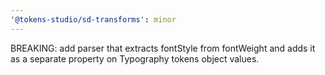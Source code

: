 ```yaml
---
'@tokens-studio/sd-transforms': minor
---
```


BREAKING: add parser that extracts fontStyle from fontWeight and adds it as a separate property on Typography tokens object values.
